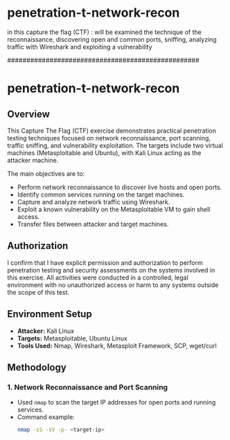 # penetration-t-network-recon
in this capture the flag (CTF) : will be examined the technique of the reconnaissance,  discovering open and common ports, sniffing, analyzing traffic with Wireshark and exploiting a vulnerability


##################################################

# penetration-t-network-recon

## Overview

This Capture The Flag (CTF) exercise demonstrates practical penetration testing techniques focused on network reconnaissance, port scanning, traffic sniffing, and vulnerability exploitation. The targets include two virtual machines (Metasploitable and Ubuntu), with Kali Linux acting as the attacker machine.

The main objectives are to:

- Perform network reconnaissance to discover live hosts and open ports.
- Identify common services running on the target machines.
- Capture and analyze network traffic using Wireshark.
- Exploit a known vulnerability on the Metasploitable VM to gain shell access.
- Transfer files between attacker and target machines.

## Authorization

I confirm that I have explicit permission and authorization to perform penetration testing and security assessments on the systems involved in this exercise. All activities were conducted in a controlled, legal environment with no unauthorized access or harm to any systems outside the scope of this test.

## Environment Setup

- **Attacker:** Kali Linux
- **Targets:** Metasploitable, Ubuntu Linux
- **Tools Used:** Nmap, Wireshark, Metasploit Framework, SCP, wget/curl

## Methodology

### 1. Network Reconnaissance and Port Scanning

- Used `nmap` to scan the target IP addresses for open ports and running services.
- Command example:
  ```bash
  nmap -sS -sV -p- <target-ip>
